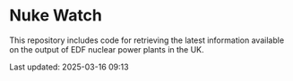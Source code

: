 # Nuke Watch

This repository includes code for retrieving the latest information available on the output of EDF nuclear power plants in the UK.

Last updated: 2025-03-16 09:13